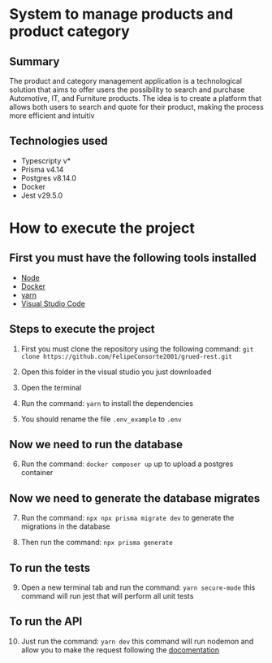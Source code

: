 # System to manage products and product category

## Summary

<p>The product and category management application is a technological solution that aims to offer users the possibility to search and purchase Automotive, IT, and Furniture products. The idea is to create a platform that allows both users to search and quote for their product, making the process more efficient and intuitiv</p>


## Technologies used 

* Typescripty v*
* Prisma v4.14
* Postgres v8.14.0
* Docker
* Jest v29.5.0

# How to execute the project

## First you must have the following tools installed 
*  <a href="https://nodejs.org/en/download">Node</a> 
*  <a href="https://www.docker.com/products/docker-desktop">Docker</a> 
*  <a href="https://classic.yarnpkg.com/lang/en/docs/install/#windows-stable">yarn</a> 
*  <a href="https://code.visualstudio.com/download">Visual Studio Code</a> 

## Steps to execute the project 

1.  First you must clone the repository using the following command:
  `git clone https://github.com/FelipeConsorte2001/grued-rest.git`

2. Open this folder in the visual studio you just downloaded

3.  Open the terminal

4.  Run the command: `yarn` to install the dependencies

5. You should rename the file `.env_example` to `.env` 

## Now we need to run the database 

6. Run the command: `docker composer up` up to upload a postgres container

## Now we need to generate the database migrates

7. Run the command: `npx npx prisma migrate dev` to generate the migrations in the database

8. Then run the command: `npx prisma generate`

## To run the tests 

9. Open a new terminal tab and run the command: `yarn secure-mode` this command will run jest that will perform all unit tests 

## To run the API 

10. Just run the command: `yarn dev` this command will run nodemon and allow you to make the request following the <a href="https://felipe.stoplight.io/docs/grud-gen/rxpa9m6mqpji8-product-control-system">docomentation</a> 
